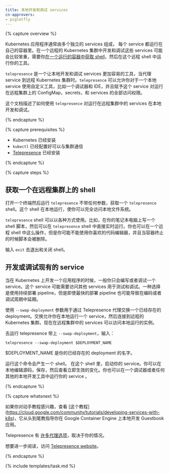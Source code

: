 ```yaml
---
title: 本地开发和调试 services
cn-approvers:
- pigletfly
---
```

<!--
---
title: Developing and debugging services locally
---
-->
{% capture overview %}
<!--
Kubernetes applications usually consist of multiple, separate services, each running in its own container. Developing and debugging these services on a remote Kubernetes cluster can be cumbersome, requiring you to [get a shell on a running container](https://kubernetes.io/docs/tasks/debug-application-cluster/get-shell-running-container/) and running your tools inside the remote shell.
-->
Kubernetes 应用程序通常由多个独立的 services 组成， 每个 service 都运行在自己的容器里。在一个远程的 Kubernetes 集群中开发和调试这些 services 可能会比较笨重，需要你[在一个运行的容器中获取 shell](https://kubernetes.io/docs/tasks/debug-application-cluster/get-shell-running-container/)，然后在这个远程 shell 中运行你的工具。

<!--
`telepresence` is a tool to ease the process of developing and debugging services locally, while proxying the service to a remote Kubernetes cluster. Using `telepresence` allows you to use custom tools, such as a debugger and IDE, for a local service and provides the service full access to ConfigMap, secrets, and the services running on the remote cluster.

This document describes using `telepresence` to develop and debug services running on a remote cluster locally.
-->

`telepresence` 是一个让本地开发和调试 services 更加容易的工具，当代理 service 到远程 Kubernetes 集群时。`telepresence` 可以允许你对于一个本地 service 使用自定义工具，比如一个调试器和 IDE，并且赋予这个 service 对运行在远程集群上的 ConfigMap，secrets，和 services 的全部访问权限。

这个文档描述了如何使用 `telepresence` 对运行在远程集群中的 services 在本地开发和调试。

{% endcapture %}

{% capture prerequisites %}
<!--
* Kubernetes cluster is installed
* `kubectl` is configured to communicate with the cluster
* [Telepresence](https://www.telepresence.io/reference/install) is installed
-->

* Kubernetes 已经安装
* `kubectl` 已经配置好可以与集群通信
* [Telepresence](https://www.telepresence.io/reference/install)  已经安装

{% endcapture %}

{% capture steps %}

<!--
## Getting a shell on a remote cluster

Open a terminal and run `telepresence` with no arguments to get a `telepresence` shell. This shell runs locally, giving you full access to your local filesystem.

The `telepresence` shell can be used in a variety of ways. For example, write a shell script on your laptop, and run it directly from the shell in real time. You can do this on a remote shell as well, but you might not be able to use your preferred code editor, and the script is deleted when the container is terminated.

Enter `exit` to quit and close the shell.
-->

## 获取一个在远程集群上的 shell

打开一个终端然后运行 `telepresence` 不带任何参数，获取一个 `telepresence` shell。这个 shell 在本地运行，使你可以完全访问本地文件系统。

`telepresence` shell 可以以各种方式使用。比如，在你的笔记本电脑上写一个 shell 脚本，然后可以在 `telepresence` shell 中直接实时运行。你也可以在一个远程 shell 中这么操作，但是你可能不能使用你喜欢的代码编辑器，并且当容器终止的时候脚本会被删除。

输入 `exit` 去退出和关闭 shell。

<!--
## Developing or debugging an existing service

When developing an application on Kubernetes, you typically program or debug a single service. The service might require access to other services for testing and debugging. One option is to use the continuous deployment pipeline, but even the fastest deployment pipeline introduces a delay in the program or debug cycle.

Use the `--swap-deployment` option to swap an existing deployment with the Telepresence proxy. Swapping allows you to run a service locally and connect to the remote Kubernetes cluster. The services in the remote cluster can now access the locally running instance.

To run telepresence with `--swap-deployment`, enter:

`telepresence --swap-deployment $DEPLOYMENT_NAME`

where $DEPLOYMENT_NAME is the name of your existing deployment.

Running this command spawns a shell. In the shell, start your service. You can then make edits to the source code locally, save, and see the changes take effect immediately. You can also run your service in a debugger, or any other local development tool.

-->

## 开发或调试现有的 service

当在 Kubernetes 上开发一个应用程序的时候，一般你只会编写或者调试一个 service。这个 service 可能需要访问其他 services 用于测试和调试。一种选择是使用持续部署 pipeline，但是即使最快的部署 pipeline 也可能导致在编码或者调试周期中延期。

使用 `--swap-deployment` 参数用于通过 Telepresence 代理交换一个已经存在的 deployment。交换允许你在本地运行一个 service，然后连接到远程的 Kubernetes 集群。现在在远程集群中的 services 可以访问本地运行的实例。

去运行 telepresence 带上 `--swap-deployment`，输入：

`telepresence --swap-deployment $DEPLOYMENT_NAME`

$DEPLOYMENT_NAME 是你的已经存在的 deployment 的名字。

运行这个命令会产生一个 shell。 在这个 shell 里，启动你的 service。你可以在本地编辑源码，保存，然后查看立即生效的变化。你也可以在一个调试器或者任何其他的本地开发工具中运行你的 service 。


{% endcapture %}

{% capture whatsnext %}
<!--
If you're interested in a hands-on tutorial, check out [this tutorial](https://cloud.google.com/community/tutorials/developing-services-with-k8s) that walks through locally developing the Guestbook application on Google Container Engine.

Telepresence has [numerous proxying options](https://www.telepresence.io/reference/methods), depending on your situation.

For further reading, visit the [Telepresence website](https://www.telepresence.io).
-->

如果你对动手教程感兴趣，查看 [这个教程] (https://cloud.google.com/community/tutorials/developing-services-with-k8s)，它从头到尾教指导你在 Google Container Engine 上本地开发 Guestbook 应用。

Telepresence 有 [许多代理选项](https://www.telepresence.io/reference/methods)，取决于你的情况。

想要进一步阅读，访问 [Telepresence website](https://www.telepresence.io)。


{% endcapture %}

{% include templates/task.md %}

